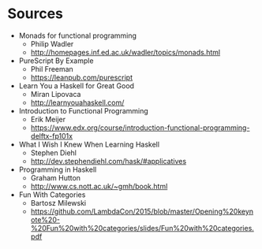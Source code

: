 # Sources

* Monads for functional programming
  - Philip Wadler
  - http://homepages.inf.ed.ac.uk/wadler/topics/monads.html
* PureScript By Example
  - Phil Freeman
  - https://leanpub.com/purescript
* Learn You a Haskell for Great Good
  - Miran Lipovaca
  - http://learnyouahaskell.com/
* Introduction to Functional Programming
  - Erik Meijer
  - https://www.edx.org/course/introduction-functional-programming-delftx-fp101x
* What I Wish I Knew When Learning Haskell
  - Stephen Diehl
  - http://dev.stephendiehl.com/hask/#applicatives
* Programming in Haskell
  - Graham Hutton
  - http://www.cs.nott.ac.uk/~gmh/book.html
* Fun With Categories
  - Bartosz Milewski
  - https://github.com/LambdaCon/2015/blob/master/Opening%20keynote%20-%20Fun%20with%20categories/slides/Fun%20with%20categories.pdf
